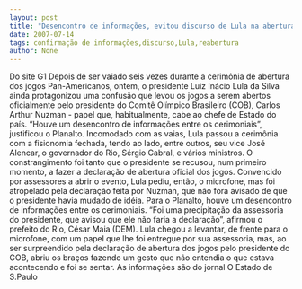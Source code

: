 ```yaml
---
layout: post
title: "Desencontro de informações, evitou discurso de Lula na abertura dos Jogos do Rio"
date: 2007-07-14
tags: confirmação de informações,discurso,Lula,reabertura
author: None
---
```


Do site G1
Depois de ser vaiado seis vezes durante a cerim&ocirc;nia de abertura dos jogos Pan-Americanos, ontem, o presidente Luiz In&aacute;cio Lula da Silva ainda protagonizou uma confus&atilde;o que levou os jogos a serem abertos oficialmente pelo presidente do Comit&ecirc; Ol&iacute;mpico Brasileiro (COB), Carlos Arthur Nuzman - papel que, habitualmente, cabe ao chefe de Estado do pa&iacute;s. &ldquo;Houve um desencontro de informa&ccedil;&otilde;es entre os cerimoniais&rdquo;, justificou o Planalto.
Incomodado com as vaias, Lula passou a cerim&ocirc;nia com a fisionomia fechada, tendo ao lado, entre outros, seu vice Jos&eacute; Alencar, o governador do Rio, S&eacute;rgio Cabral, e v&aacute;rios ministros. O constrangimento foi tanto que o presidente se recusou, num primeiro momento, a fazer a declara&ccedil;&atilde;o de abertura oficial dos jogos. Convencido por assessores a abrir o evento, Lula pediu, ent&atilde;o, o microfone, mas foi atropelado pela declara&ccedil;&atilde;o feita por Nuzman, que n&atilde;o fora avisado de que o presidente havia mudado de id&eacute;ia.
Para o Planalto, houve um desencontro de informa&ccedil;&otilde;es entre os cerimoniais. &ldquo;Foi uma precipita&ccedil;&atilde;o da assessoria do presidente, que avisou que ele n&atilde;o faria a declara&ccedil;&atilde;o&rdquo;, afirmou o prefeito do Rio, C&eacute;sar Maia (DEM). Lula chegou a levantar, de frente para o microfone, com um papel que lhe foi entregue por sua assessoria, mas, ao ser surpreendido pela declara&ccedil;&atilde;o de abertura dos jogos pelo presidente do COB, abriu os bra&ccedil;os fazendo um gesto que n&atilde;o entendia o que estava acontecendo e foi se sentar. As informa&ccedil;&otilde;es s&atilde;o do jornal O Estado de S.Paulo
 